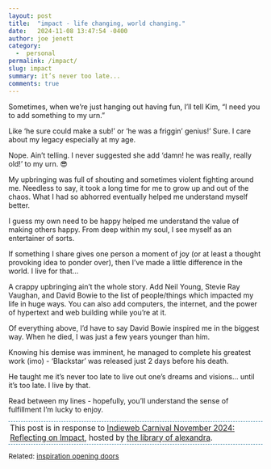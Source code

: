 ```yaml
---
layout: post
title:  "impact - life changing, world changing."
date:   2024-11-08 13:47:54 -0400
author: joe jenett
category:
  -  personal
permalink: /impact/
slug: impact
summary: it’s never too late...
comments: true
---
```

Sometimes, when we’re just hanging out having fun, I’ll tell Kim, “I need you to add something to my urn.” 

Like ‘he sure could make a sub!’ or ‘he was a friggin’ genius!’ Sure. I care about my legacy especially at my age. 

Nope. Ain’t telling. I never suggested she add ‘damn! he was really, really old!’ to my urn. 😎

My upbringing was full of shouting and sometimes violent fighting around me. Needless to say, it took a long time for me to grow up and out of the chaos. What I had so abhorred eventually helped me understand myself better. 

I guess my own need to be happy helped me understand the value of making others happy.  From deep within my soul, I see myself as an entertainer of sorts.

If something I share gives one person a moment of joy (or at least a thought provoking idea to ponder over), then I’ve made a little difference in the world. I live for that…

A crappy upbringing ain’t the whole story. Add Neil Young, Stevie Ray Vaughan, and David Bowie to the list of people/things which impacted my life in huge ways. You can also add computers, the internet, and the power of hypertext and web building while you’re at it.

Of everything above, I’d have to say David Bowie inspired me in the biggest way. When he died, I was just a few years younger than him.

Knowing his demise was imminent, he managed to complete his greatest work (imo) - ‘Blackstar’ was released just 2 days before his death.

He taught me it’s never too late to live out one’s dreams and visions... until it’s too late. I live by that.

Read between my lines - hopefully, you’ll understand the sense of fulfillment I’m lucky to enjoy.

<p style="font-size:.95rem;border-top:1px dashed #21749b;border-bottom:1px dashed #21749b;padding:3px;">
   This post is in response to <a href="https://library.xandra.cc/indieweb-carnival/">Indieweb Carnival November 2024: Reflecting on Impact</a>, hosted by <a title="the library of alexandra" href="https://library.xandra.cc/">the library of alexandra</a>.
   </p>

<span style="font-size:.85rem;">Related: <a href="/inspiration-opening-doors/"> inspiration opening doors</a></span>

<a href="https://brid.gy/publish/mastodon"></a>